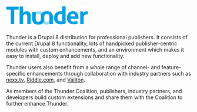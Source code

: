 ![](thunder-logo.png)
=======

Thunder is a Drupal 8 distribution for professional publishers. It consists of the current Drupal 8 functionality, lots of handpicked publisher-centric modules with custom enhancements, and an environment which makes it easy to install, deploy and add new functionality.

Thunder users also benefit from a whole range of channel- and feature-specific enhancements through collaboration with industry partners such as[ nexx.tv](http://www.nexx.tv), [Riddle.com](http://www.riddle.com), and [Valiton](http://www.valiton.com).

As members of the Thunder Coalition, publishers, industry partners, and developers build custom extensions and share them with the Coalition to further enhance Thunder.

